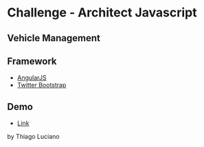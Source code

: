 # Challenge - Architect Javascript

## Vehicle Management

## Framework
  * [AngularJS](#angularjs)
  * [Twitter Bootstrap](#twitter-bootstrap)

## Demo
  * [Link](http://desafio.thiagoluciano.com.br/)




by Thiago Luciano
